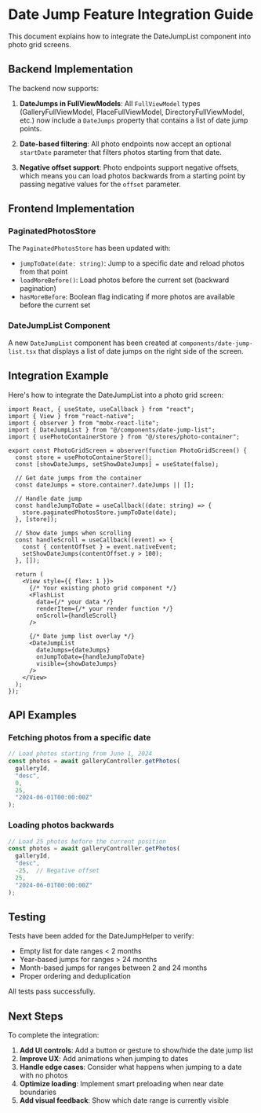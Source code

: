 # Date Jump Feature Integration Guide

This document explains how to integrate the DateJumpList component into photo grid screens.

## Backend Implementation

The backend now supports:

1. **DateJumps in FullViewModels**: All `FullViewModel` types (GalleryFullViewModel, PlaceFullViewModel, DirectoryFullViewModel, etc.) now include a `DateJumps` property that contains a list of date jump points.

2. **Date-based filtering**: All photo endpoints now accept an optional `startDate` parameter that filters photos starting from that date.

3. **Negative offset support**: Photo endpoints support negative offsets, which means you can load photos backwards from a starting point by passing negative values for the `offset` parameter.

## Frontend Implementation

### PaginatedPhotosStore

The `PaginatedPhotosStore` has been updated with:

- `jumpToDate(date: string)`: Jump to a specific date and reload photos from that point
- `loadMoreBefore()`: Load photos before the current set (backward pagination)
- `hasMoreBefore`: Boolean flag indicating if more photos are available before the current set

### DateJumpList Component

A new `DateJumpList` component has been created at `components/date-jump-list.tsx` that displays a list of date jumps on the right side of the screen.

## Integration Example

Here's how to integrate the DateJumpList into a photo grid screen:

```tsx
import React, { useState, useCallback } from "react";
import { View } from "react-native";
import { observer } from "mobx-react-lite";
import { DateJumpList } from "@/components/date-jump-list";
import { usePhotoContainerStore } from "@/stores/photo-container";

export const PhotoGridScreen = observer(function PhotoGridScreen() {
  const store = usePhotoContainerStore();
  const [showDateJumps, setShowDateJumps] = useState(false);
  
  // Get date jumps from the container
  const dateJumps = store.container?.dateJumps || [];
  
  // Handle date jump
  const handleJumpToDate = useCallback((date: string) => {
    store.paginatedPhotosStore.jumpToDate(date);
  }, [store]);
  
  // Show date jumps when scrolling
  const handleScroll = useCallback((event) => {
    const { contentOffset } = event.nativeEvent;
    setShowDateJumps(contentOffset.y > 100);
  }, []);
  
  return (
    <View style={{ flex: 1 }}>
      {/* Your existing photo grid component */}
      <FlashList
        data={/* your data */}
        renderItem={/* your render function */}
        onScroll={handleScroll}
      />
      
      {/* Date jump list overlay */}
      <DateJumpList
        dateJumps={dateJumps}
        onJumpToDate={handleJumpToDate}
        visible={showDateJumps}
      />
    </View>
  );
});
```

## API Examples

### Fetching photos from a specific date

```typescript
// Load photos starting from June 1, 2024
const photos = await galleryController.getPhotos(
  galleryId,
  "desc",
  0,
  25,
  "2024-06-01T00:00:00Z"
);
```

### Loading photos backwards

```typescript
// Load 25 photos before the current position
const photos = await galleryController.getPhotos(
  galleryId,
  "desc",
  -25,  // Negative offset
  25,
  "2024-06-01T00:00:00Z"
);
```

## Testing

Tests have been added for the DateJumpHelper to verify:
- Empty list for date ranges < 2 months
- Year-based jumps for ranges > 24 months
- Month-based jumps for ranges between 2 and 24 months
- Proper ordering and deduplication

All tests pass successfully.

## Next Steps

To complete the integration:

1. **Add UI controls**: Add a button or gesture to show/hide the date jump list
2. **Improve UX**: Add animations when jumping to dates
3. **Handle edge cases**: Consider what happens when jumping to a date with no photos
4. **Optimize loading**: Implement smart preloading when near date boundaries
5. **Add visual feedback**: Show which date range is currently visible
